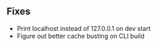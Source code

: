 ## Fixes

- Print localhost instead of 127.0.0.1 on dev start
- Figure out better cache busting on CLI build
